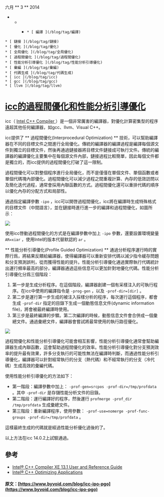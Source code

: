 六月  ** 3 ** 2014 

  *   *   *     * [ 編譯 ](/blog/tag/編譯)
    * [ 鏈接 ](/blog/tag/鏈接)
    * [ 優化 ](/blog/tag/優化)
    * [ 全局優化 ](/blog/tag/全局優化)
    * [ 過程間優化 ](/blog/tag/過程間優化)
    * [ 性能分析引導優化 ](/blog/tag/性能分析引導優化)
    * [ 彙編 ](/blog/tag/彙編)
    * [ 代碼生成 ](/blog/tag/代碼生成)
    * [ icc ](/blog/tag/icc)
    * [ gcc ](/blog/tag/gcc)
    * [ llvm ](/blog/tag/llvm)

#  [ icc的過程間優化和性能分析引導優化 ](/blog/icc-ipo-pgo)

icc（ [ Intel C++ Compiler ](https://software.intel.com/en-us/c-compilers) ）是一個非常厲害的編譯器，對優化計算密集型的程序遠超其他任何編譯器，如gcc、llvm、Visual C++。 

icc提供了 ** 過程間優化(Interprocedural Optimization) ** 技術，可以幫助編譯器在不同的目標文件之間進行全局優化。傳統的編譯器的編譯過程是編譯每個源文件到獨立的目標文件，然後再通過鏈接器將目標文件鏈接成可執行文件。傳統的編譯器的編譯優化主要集中在每個源文件內部，鏈接過程比較簡單，因此每個文件都是獨立的，而icc提供的過程間優化打破了這一限制。 

過程間優化可以對整個程序進行全局優化，而不是僅僅在單個文件、單個函數或者單個代碼塊內部優化。過程間優化可以減少過程之間重複計算、內存的低效訪問以及簡化迭代過程，通常會採用內聯函數的方式。過程間優化還可以重排代碼的順序以優化內存的分配方式和局部性。 

通過指定編譯參數 ` -ipo ` ，icc可以開啓過程間優化，icc將在編譯時生成特殊格式的目標文件（中間語言），並在鏈接時進行進一步的編譯和過程間優化，如圖所示： 

![](https://www.byvoid.com/upload/blog/icc-ipo-pgo/ipo.png)

使用icc啓動過程間優化的方式是在編譯參數中加上 ` -ipo ` 參數，還要設置環境變量 ` AR=xiar ` ，使用Intel的版本代替默認的 ` ar ` 。 

** 性能分析引導優化(Profile Guided Optimization) ** 通過分析程序運行時的實際行爲，將結果反饋給編譯器，使得編譯器可以重新安排代碼以減少指令緩存問題和分支預測誤判，從而獲得性能的提升。性能分析引導優化通過實際執行代碼統計出運行頻率最高的部分，編譯器通過這些信息可以更加針對地優化代碼。性能分析引導優化分爲三個階段： 

  1. 第一步是生成分析程序。在這個階段，編譯器創建一個有采樣注入的可執行程序。在icc中使用的編譯指令是 ` -prog-gen ` ，以及 ` -prof-dir=[dir] ` 。 
  2. 第二步是運行第一步生成的被注入採樣分析的程序，每次運行這個程序，都會生成 ` -prof-dir ` 指定的目錄下生成一個動態信息文件(dynamic information file)，將會被最終編譯時使用。 
  3. 第三步是最終編譯的步驟。第二次編譯的時候，動態信息文件會合併成一個彙總文件。通過彙總文件，編譯器會嘗試將最常使用的執行路徑優化。 

![](https://www.byvoid.com/upload/blog/icc-ipo-pgo/pgo.png)

過程間優化和性能分析引導優化可能會相互影響，性能分析引導優化通常會幫助編譯器生成內聯函數，這會幫助過程間優化的效率。性能分析引導優化對分支預測效率的提升最有效果，許多分支執行的可能性無法在編譯時判斷，而通過性能分析引導優化，編譯器可以針對經常執行的分支（熱代碼）和不經常執行的分支（冷代碼）生成高效的彙編代碼。 

使用性能分析引導優化的方法如下： 

  * 第一階段：編譯參數中加上： ` -prof-gen=srcpos -prof-dir=/tmp/profdata ` 。其中 ` -prof-dir ` 是存儲性能分析文件的目錄。 
  * 第二階段：運行編譯好的程序，然後運行 ` profmerge -prof_dir /tmp/profdata ` 生成彙總文件。 
  * 第三階段：重新編譯程序，使用參數： ` -prof-use=nomerge -prof-func-groups -prof-dir=/tmp/profdata ` 。 

這樣最終生成的代碼就是經過性能分析優化過後的了。 

以上方法在icc 14.0.2上試驗通過。 

##  參考 

  * [ Intel® C++ Compiler XE 13.1 User and Reference Guide ](https://software.intel.com/sites/products/documentation/doclib/iss/2013/compiler/cpp-lin/index.htm)
  * [ Intel® C++ Optimizing Applications ](http://www.ucl.ac.uk/isd/staff/research_services/research-computing/services/unity/environment/intel_cc___optimizing_applications.pdf)
#### 原文：[https://www.byvoid.com/blog/icc-ipo-pgo](https://www.byvoid.com/blog/icc-ipo-pgo)